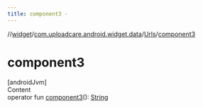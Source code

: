 ```yaml
---
title: component3 -
---
```

//[widget](../../index.md)/[com.uploadcare.android.widget.data](../index.md)/[Urls](index.md)/[component3](component3.md)



# component3  
[androidJvm]  
Content  
operator fun [component3](component3.md)(): [String](https://kotlinlang.org/api/latest/jvm/stdlib/kotlin/-string/index.html)  



